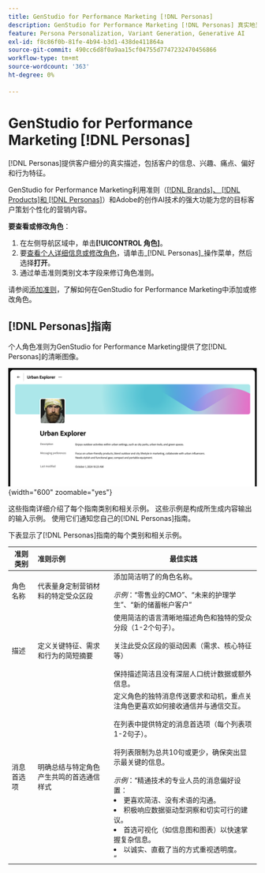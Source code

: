 ```yaml
---
title: GenStudio for Performance Marketing [!DNL Personas]
description: GenStudio for Performance Marketing [!DNL Personas] 真实地呈现了您的客户区段，反映了他们的兴趣、痛点、偏好和行为特征。
feature: Persona Personalization, Variant Generation, Generative AI
exl-id: f8c86f0b-81fe-4b94-b3d1-438de411864a
source-git-commit: 490cc6d8f0a9aa15cf04755d7747232470456866
workflow-type: tm+mt
source-wordcount: '363'
ht-degree: 0%

---
```


# GenStudio for Performance Marketing [!DNL Personas]

[!DNL Personas]提供客户细分的真实描述，包括客户的信息、兴趣、痛点、偏好和行为特征。

GenStudio for Performance Marketing利用准则（[[!DNL Brands]、 [!DNL Products]和 [!DNL Personas]](overview.md)）和Adobe的创作AI技术的强大功能为您的目标客户策划个性化的营销内容。&#x200B;

**要查看或修改角色**：

1. 在左侧导航区域中，单击&#x200B;**[!UICONTROL 角色]**。
1. 要[查看个人详细信息或修改角色](add-guidelines.md#manage-personas)，请单击&#x200B;_[!DNL Personas]_操作菜单，然后选择&#x200B;**打开**。
1. 通过单击准则类别文本字段来修订角色准则。

请参阅[添加准则](add-guidelines.md)，了解如何在GenStudio for Performance Marketing中添加或修改角色。

## [!DNL Personas]指南

个人角色准则为GenStudio for Performance Marketing提供了您[!DNL Personas]的清晰图像。

![角色准则](/help/assets/personas.png){width="600" zoomable="yes"}

这些指南详细介绍了每个指南类别和相关示例。 这些示例是构成所生成内容输出的输入示例。 使用它们通知您自己的[!DNL Personas]指南。

下表显示了[!DNL Personas]指南的每个类别和相关示例。

| 准则类别 | 准则示例 | 最佳实践 |
| ------------------| :---------- |-------------|
| 角色名称 | 代表量身定制营销材料的特定受众区段 | 添加简洁明了的角色名称。<br><br>_示例_：“零售业的CMO”、“未来的护理学生”、“新的储蓄帐户客户” |
| 描述 | 定义关键特征、需求和行为的简短摘要 | 使用简洁的语言清晰地描述角色和独特的受众分段（1-2个句子）。<br><br>关注此受众区段的驱动因素（需求、核心特征等）<br><br>保持描述简洁且没有深层人口统计数据或额外信息。 |
| 消息首选项 | 明确总结与特定角色产生共鸣的首选通信样式 | 定义角色的独特消息传送要求和动机，重点关注角色更喜欢如何接收通信并与通信交互。<br><br>在列表中提供特定的消息首选项（每个列表项1-2句子）。<br><br>将列表限制为总共10句或更少，确保突出显示最关键的信息。<br><br>_示例_：“精通技术的专业人员的消息偏好设置：<li>更喜欢简洁、没有术语的沟通。</li><li>积极响应数据驱动型洞察和切实可行的建议。</li><li>首选可视化（如信息图和图表）以快速掌握复杂信息。</li><li>以诚实、直截了当的方式重视透明度。</li>” |
